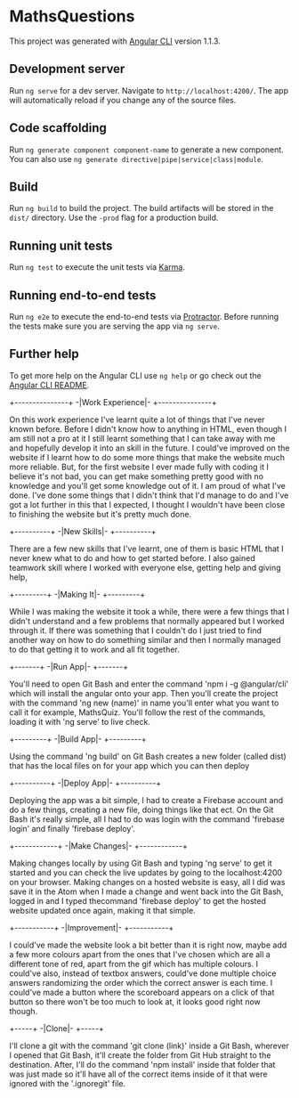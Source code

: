 # MathsQuestions

This project was generated with [Angular CLI](https://github.com/angular/angular-cli) version 1.1.3.

## Development server

Run `ng serve` for a dev server. Navigate to `http://localhost:4200/`. The app will automatically reload if you change any of the source files.

## Code scaffolding

Run `ng generate component component-name` to generate a new component. You can also use `ng generate directive|pipe|service|class|module`.

## Build

Run `ng build` to build the project. The build artifacts will be stored in the `dist/` directory. Use the `-prod` flag for a production build.

## Running unit tests

Run `ng test` to execute the unit tests via [Karma](https://karma-runner.github.io).

## Running end-to-end tests

Run `ng e2e` to execute the end-to-end tests via [Protractor](http://www.protractortest.org/).
Before running the tests make sure you are serving the app via `ng serve`.

## Further help

To get more help on the Angular CLI use `ng help` or go check out the [Angular CLI README](https://github.com/angular/angular-cli/blob/master/README.md).



 +---------------+
-|Work Experience|-
 +---------------+

On this work experience I've learnt quite a lot of things that I've never known before. Before I didn't know how to anything in HTML, even though I am still not a pro at it I still learnt something that I can take away with me and hopefully develop it into an skill in the future. I could've improved on the website if I learnt how to do some more things that make the website much more reliable. But, for the first website I ever made fully with coding it I believe it's not bad, you can get make something pretty good with no knowledge and you'll get some knowledge out of it. I am proud of what I've done. I've done some things that I didn't think that I'd manage to do and I've got a lot further in this that I expected, I thought I wouldn't have been close to finishing the website but it's pretty much done.

 +----------+
-|New Skills|-
 +----------+

There are a few new skills that I've learnt, one of them is basic HTML that I never knew what to do and how to get started before. I also gained teamwork skill where I worked with everyone else, getting help and giving help, 

 +---------+
-|Making It|-
 +---------+

While I was making the website it took a while, there were a few things that I didn't understand and a few problems that normally appeared but I worked through it. If there was something that I couldn't do I just tried to find another way on how to do something similar and then I normally managed to do that getting it to work and all fit together.

 +-------+
-|Run App|-
 +-------+

You'll need to open Git Bash and enter the command 'npm i -g @angular/cli' which will install the angular onto your app. Then you'll create the project with the command 'ng new (name)' in name you'll enter what you want to call it for example, MathsQuiz. You'll follow the rest of the commands, loading it with 'ng serve' to live check.

 +---------+
-|Build App|-
 +---------+

Using the command 'ng build' on Git Bash creates a new folder (called dist) that has the local files on for your app which you can then deploy

 +----------+
-|Deploy App|-
 +----------+

Deploying the app was a bit simple, I had to create a Firebase account and do a few things, creating a new file, doing things like that ect. On the Git Bash it's really simple, all I had to do was login with the command 'firebase login' and finally 'firebase deploy'.

 +------------+
-|Make Changes|-
 +------------+

Making changes locally by using Git Bash and typing 'ng serve' to get it started and you can check the live updates by going to the localhost:4200 on your browser. Making changes on a hosted website is easy, all I did was save it in the Atom when I made a change and went back into the Git Bash, logged in and I typed thecommand 'firebase deploy' to get the hosted website updated once again, making it that simple.

 +-----------+
-|Improvement|-
 +-----------+
	
I could've made the website look a bit better than it is right now, maybe add a few more colours apart from the ones that I've chosen which are all a different tone of red, apart from the gif which has multiple colours. I could've also, instead of textbox answers, could've done multiple choice answers randomizing the order which the correct answer is each time. I could've made a button where the scoreboard appears on a click of that button so there won't be too much to look at, it looks good right now though.
	
 +-----+
-|Clone|-
 +-----+

I'll clone a git with the command 'git clone (link)' inside a Git Bash, wherever I opened that Git Bash, it'll create the folder from Git Hub straight to the destination. After, I'll do the command 'npm install' inside that folder that was just made so it'll have all of the correct items inside of it that were ignored with the '.ignoregit' file.